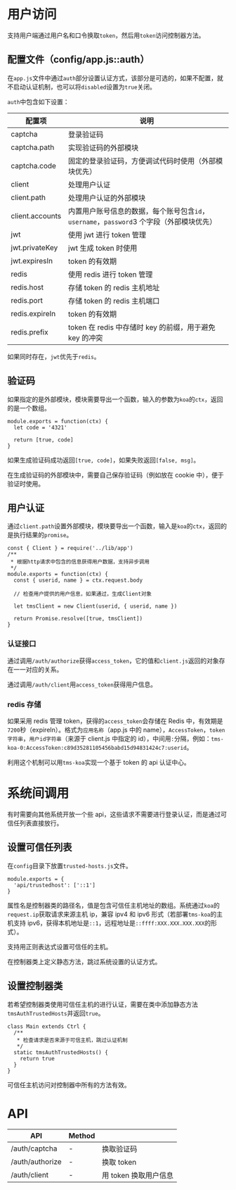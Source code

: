# 用户访问

支持用户端通过用户名和口令换取`token`，然后用`token`访问控制器方法。

## 配置文件（config/app.js::auth）

在`app.js`文件中通过`auth`部分设置认证方式，该部分是可选的，如果不配置，就不启动认证机制，也可以将`disabled`设置为`true`关闭。

`auth`中包含如下设置：

| 配置项          | 说明                                                                                     |
| --------------- | ---------------------------------------------------------------------------------------- |
| captcha         | 登录验证码                                                                               |
| captcha.path    | 实现验证码的外部模块                                                                     |
| captcha.code    | 固定的登录验证码，方便调试代码时使用（外部模块优先）                                     |
| client          | 处理用户认证                                                                             |
| client.path     | 处理用户认证的外部模块                                                                   |
| client.accounts | 内置用户账号信息的数据，每个账号包含`id`，`username`，`password`3 个字段（外部模块优先） |
| jwt             | 使用 jwt 进行 token 管理                                                                 |
| jwt.privateKey  | jwt 生成 token 时使用                                                                    |
| jwt.expiresIn   | token 的有效期                                                                           |
| redis           | 使用 redis 进行 token 管理                                                               |
| redis.host      | 存储 token 的 redis 主机地址                                                             |
| redis.port      | 存储 token 的 redis 主机端口                                                             |
| redis.expireIn  | token 的有效期                                                                           |
| redis.prefix    | token 在 redis 中存储时 key 的前缀，用于避免 key 的冲突                                  |

如果同时存在，`jwt`优先于`redis`。

## 验证码

如果指定的是外部模块，模块需要导出一个函数，输入的参数为`koa`的`ctx`，返回的是一个数组。

```
module.exports = function(ctx) {
  let code = '4321'

  return [true, code]
}
```

如果生成验证码成功返回`[true, code]`，如果失败返回`[false, msg]`。

在生成验证码的外部模块中，需要自己保存验证码（例如放在 cookie 中），便于验证时使用。

## 用户认证

通过`client.path`设置外部模块，模块要导出一个函数，输入是`koa`的`ctx`，返回的是执行结果的`promise`。

```
const { Client } = require('../lib/app')
/**
 * 根据http请求中包含的信息获得用户数据，支持异步调用
 */
module.exports = function(ctx) {
  const { userid, name } = ctx.request.body

  // 检查用户提供的用户信息，如果通过，生成Client对象

  let tmsClient = new Client(userid, { userid, name })

  return Promise.resolve([true, tmsClient])
}
```

### 认证接口

通过调用`/auth/authorize`获得`access_token`，它的值和`client.js`返回的对象存在一一对应的关系。

通过调用`/auth/client`用`access_token`获得用户信息。

### redis 存储

如果采用 redis 管理 token，获得的`access_token`会存储在 Redis 中，有效期是`7200`秒（expireIn）。格式为`应用名称`（app.js 中的 name），`AccessToken`，`token字符串`，`用户id字符串`（来源于 client.js 中指定的 id），中间用`:`分隔，例如：`tms-koa-0:AccessToken:c89d35281105456babd15d94831424c7:userid`。

利用这个机制可以用`tms-koa`实现一个基于 token 的 api 认证中心。

# 系统间调用

有时需要向其他系统开放一个些 api，这些请求不需要进行登录认证，而是通过可信任列表直接放行。

## 设置可信任列表

在`config`目录下放置`trusted-hosts.js`文件。

```
module.exports = {
  'api/trustedhost': ['::1']
}
```

属性名是控制器类的路径名，值是包含可信任主机地址的数组。系统通过`koa`的`request.ip`获取请求来源主机 ip，兼容 ipv4 和 ipv6 形式（若部署`tms-koa`的主机支持 ipv6，获得本机地址是`::1`，远程地址是`::ffff:XXX.XXX.XXX.XXX`的形式）。

支持用正则表达式设置可信任的主机。

在控制器类上定义静态方法，跳过系统设置的认证方式。

## 设置控制器类

若希望控制器类使用可信任主机的进行认证，需要在类中添加静态方法`tmsAuthTrustedHosts`并返回`true`。

```
class Main extends Ctrl {
  /**
   * 检查请求是否来源于可信主机，跳过认证机制
   */
  static tmsAuthTrustedHosts() {
    return true
  }
}
```

可信任主机访问对控制器中所有的方法有效。

# API

| API             | Method |                       |
| --------------- | ------ | --------------------- |
| /auth/captcha   | -      | 换取验证码            |
| /auth/authorize | -      | 换取 token            |
| /auth/client    | -      | 用 token 换取用户信息 |
